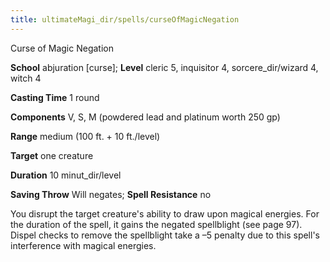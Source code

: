 ```yaml
---
title: ultimateMagi_dir/spells/curseOfMagicNegation
---
```

Curse of Magic Negation

**School** abjuration [curse]; **Level** cleric 5, inquisitor 4, sorcere_dir/wizard 4, witch 4

**Casting Time** 1 round

**Components** V, S, M (powdered lead and platinum worth 250 gp)

**Range** medium (100 ft. + 10 ft./level)

**Target** one creature

**Duration** 10 minut_dir/level

**Saving Throw** Will negates; **Spell Resistance** no

You disrupt the target creature's ability to draw upon magical energies. For the duration of the spell, it gains the negated spellblight (see page 97). Dispel checks to remove the spellblight take a –5 penalty due to this spell's interference with magical energies.


